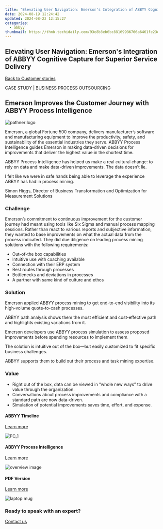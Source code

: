 ```yaml
---
title: "Elevating User Navigation: Emerson's Integration of ABBYY Cognitive Capture for Superior Service Delivery"
date: 2024-08-19 12:24:42
updated: 2024-08-22 12:15:27
categories:
  - abbyy
thumbnail: https://thmb.techidaily.com/93e8b8eb6bc88169936766a6461fe23e663eb59793bd9736b13ed221555fa6ea.jpg
---
```


## Elevating User Navigation: Emerson's Integration of ABBYY Cognitive Capture for Superior Service Delivery

[Back to Customer stories](https://tools.techidaily.com/abbyy/products/)

CASE STUDY | BUSINESS PROCESS OUTSOURCING

## Emerson Improves the Customer Journey with ABBYY Process Intelligence

![pathner logo](https://content.abbyy.com/-/media/project/abbyy/abbyy/insights/customer-stories/white-logos/emerson-electric-company-white.png?h=53&iar=0&w=120)

Emerson, a global Fortune 500 company, delivers manufacturer’s software and manufacturing equipment to improve the productivity, safety, and sustainability of the essential industries they serve. ABBYY Process Intelligence guides Emerson in making data-driven decisions for improvements that deliver the highest value in the shortest time.

ABBYY Process Intelligence has helped us make a real cultural change: to rely on data and make data-driven improvements. The data doesn’t lie.

I felt like we were in safe hands being able to leverage the experience ABBYY has had in process mining.

Simon Higgs, Director of Business Transformation and Optimization for Measurement Solutions

### Challenge

Emerson’s commitment to continuous improvement for the customer journey had meant using tools like Six Sigma and manual process mapping sessions. Rather than react to various reports and subjective information, they wanted to base improvements on what the actual data from the process indicated. They did due diligence on leading process mining solutions with the following requirements:

* Out-of-the box capabilities
* Intuitive use with coaching available
* Connection with their ERP system
* Best routes through processes
* Bottlenecks and deviations in processes
* A partner with same kind of culture and ethos

### Solution

Emerson applied ABBYY process mining to get end-to-end visibility into its high-volume quote-to-cash processes.

ABBYY path analysis shows them the most efficient and cost-effective path and highlights existing variations from it.

Emerson developers use ABBYY process simulation to assess proposed improvements before spending resources to implement them.

The solution is intuitive out of the box—but easily customized to fit specific business challenges.

ABBYY supports them to build out their process and task mining expertise.

### Value

* Right out of the box, data can be viewed in “whole new ways” to drive value through the organization.
* Conversations about process improvements and compliance with a standard path are now data-driven.
* Simulation of potential improvements saves time, effort, and expense.

#### ABBYY Timeline

[Learn more](https://tools.techidaily.com/abbyy/products/)

![FC_1](https://content.abbyy.com/-/media/project/abbyy/abbyy/products/flexicapture/fc_1.jpg?h=392&iar=0&w=696)

#### ABBYY Process Intelligence 

[Learn more](https://tools.techidaily.com/abbyy/products/)

![overview image](https://content.abbyy.com/-/media/project/abbyy/abbyy/solutions/ap-automation/overview-image.jpg?h=800&iar=0&w=1392)

#### PDF Version

[Learn more](https://content.abbyy.com/-/media/Project/Abbyy/Abbyy/Insights/Customer-Stories/PDFs/customer-story-process-intelligence-manufacturing-emerson-en.pdf)

![laptop mug](https://content.abbyy.com/-/media/project/abbyy/abbyy/company/newsroom/news-images/laptop-mug.jpg?h=836&iar=0&w=1486)

### Ready to speak with an expert?

[Contact us](https://tools.techidaily.com/abbyy/products/)

<ins class="adsbygoogle"
     style="display:block"
     data-ad-format="autorelaxed"
     data-ad-client="ca-pub-7571918770474297"
     data-ad-slot="1223367746"></ins>



<ins class="adsbygoogle"
     style="display:block"
     data-ad-client="ca-pub-7571918770474297"
     data-ad-slot="8358498916"
     data-ad-format="auto"
     data-full-width-responsive="true"></ins>
